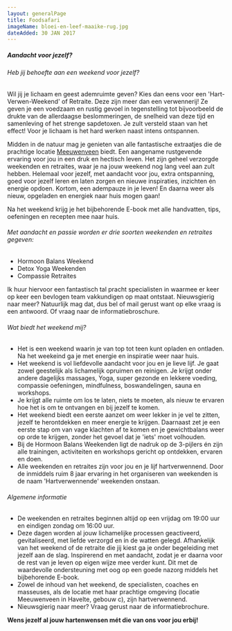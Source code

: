 ```yaml
---
layout: generalPage
title: Foodsafari
imageName: bloei-en-leef-maaike-rug.jpg
dateAdded: 30 JAN 2017
---
```

##### Aandacht voor jezelf?

###### Heb jij behoefte aan een weekend voor jezelf?
Wil jij je lichaam en geest ademruimte geven? Kies dan eens voor een 'Hart-Verwen-Weekend' of Retraite. Deze zijn meer dan een verwennerij! Ze geven je een voedzaam en rustig gevoel in tegenstelling tot bijvoorbeeld de drukte van de allerdaagse beslommeringen, de snelheid van deze tijd en samenleving of het strenge sapdetoxen. Je zult versteld staan van het effect! Voor je lichaam is het hard werken naast intens ontspannen.

Midden in de natuur mag je genieten van alle fantastische extraatjes die de prachtige locatie [Meeuwenveen] biedt. Een aangename rustgevende ervaring voor jou in een druk en hectisch leven. Het zijn geheel verzorgde weekenden en retraites, waar je na jouw weekend nog lang veel aan zult hebben. Helemaal voor jezelf, met aandacht voor jou, extra ontspanning, goed voor jezelf leren en laten zorgen en nieuwe inspiraties, inzichten én energie opdoen. Kortom, een adempauze in je leven! En daarna weer als nieuw, opgeladen en energiek naar huis mogen gaan!

Na het weekend krijg je het bijbehorende E-book met alle handvatten, tips, oefeningen en recepten mee naar huis.

###### Met aandacht en passie worden er drie soorten weekenden en retraites gegeven:

* Hormoon Balans Weekend
* Detox Yoga Weekenden
* Compassie Retraites

Ik huur hiervoor een fantastisch tal pracht specialisten in waarmee er keer op keer een bevlogen team vakkundigen op maat ontstaat.  Nieuwsgierig naar meer? Natuurlijk mag dat, dus bel of mail gerust want op elke vraag is een antwoord. Of vraag naar de informatiebroschure.

###### Wat biedt het weekend mij?

* Het is een weekend waarin je van top tot teen kunt opladen en ontladen. Na het weekeind ga je met energie en inspiratie weer naar huis.
* Het weekend is vol liefdevolle aandacht voor jou en je lieve lijf. Je gaat zowel geestelijk als lichamelijk opruimen en reinigen. Je krijgt onder andere dagelijks massages, Yoga, super gezonde en lekkere voeding, compassie oefeningen, mindfulness, boswandelingen, sauna en workshops.
* Je krijgt alle ruimte om los te laten, niets te moeten, als nieuw te ervaren hoe het is om te ontvangen en bij jezelf te komen.
* Het weekend biedt een eerste aanzet om weer lekker in je vel te zitten, jezelf te herontdekken en meer energie te krijgen. Daarnaast zet je een eerste stap om van vage klachten af te komen en je gewichtbalans weer op orde te krijgen, zonder het gevoel dat je 'iets' moet volhouden.
* Bij de Hormoon Balans Weekenden ligt de nadruk op de 3-pijlers én zijn alle trainingen, activiteiten en workshops gericht op ontdekken, ervaren en doen.
* Alle weekenden en retraites zijn voor jou en je lijf hartverwennend. Door de inmiddels ruim 8 jaar ervaring in het organiseren van weekenden is de naam 'Hartverwennende' weekenden onstaan.

###### Algemene informatie

* De weekenden en retraites beginnen altijd op een vrijdag om 19:00 uur en eindigen zondag om 16:00 uur.
* Deze dagen worden al jouw lichamelijke processen geactiveerd, gevitaliseerd, met liefde verzorgd en in de watten gelegd. Afhankelijk van het weekend of de retraite die jij kiest ga je onder begeleiding met jezelf aan de slag. Inspirerend en met aandacht, zodat je er daarna voor de rest van je leven op eigen wijze mee verder kunt. Dit met de waardevolle ondersteuning met oog op een goede nazorg middels het bijbehorende E-book.
* Zowel de inhoud van het weekend, de specialisten, coaches en masseuses, als de locatie met haar prachtige omgeving (locatie Meeuwenveen in Havelte, gebouw c), zijn hartverwennend.
* Nieuwsgierig naar meer? Vraag gerust naar de informatiebrochure. 

**Wens jezelf al jouw hartenwensen mét die van ons voor jou erbij!**

[Meeuwenveen]: http://www.meeuwenveen.nl/
